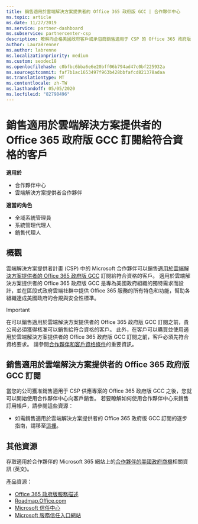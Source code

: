 ```yaml
---
title: 銷售適用於雲端解決方案提供者的 Office 365 政府版 GCC | 合作夥伴中心
ms.topic: article
ms.date: 11/27/2019
ms.service: partner-dashboard
ms.subservice: partnercenter-csp
description: 瞭解向合格美國政府客戶或承包商銷售適用于 CSP 的 Office 365 政府版 GCC 訂閱的步驟和需求。
author: LauraBrenner
ms.author: labrenne
ms.localizationpriority: medium
ms.custom: seodec18
ms.openlocfilehash: c0bfbc6bba6e6e20bff06b794ad47c0bf225932a
ms.sourcegitcommit: faf7b1ac1653497f963b428bbfafcd821378adaa
ms.translationtype: MT
ms.contentlocale: zh-TW
ms.lasthandoff: 05/05/2020
ms.locfileid: "82798496"
---
```

# <a name="sell-office-365-government-gcc-for-csp-subscriptions-to-qualified-customers"></a>銷售適用於雲端解決方案提供者的 Office 365 政府版 GCC 訂閱給符合資格的客戶

**適用於**

-  合作夥伴中心
-  雲端解決方案提供者合作夥伴

**適當的角色**

- 全域系統管理員
- 系統管理代理人
- 銷售代理人

## <a name="overview"></a>概觀

雲端解決方案提供者計畫 (CSP) 中的 Microsoft 合作夥伴可以銷售[適用於雲端解決方案提供者的 Office 365 政府版 GCC](https://www.microsoft.com/microsoft-365/partners/governmentforCSP) 訂閱給符合資格的客戶。 適用於雲端解決方案提供者的 Office 365 政府版 GCC 是專為美國政府組織的獨特需求而設計，並在區段式政府雲端社群中提供 Office 365 服務的所有特色和功能，幫助各組織達成美國政府的合規與安全性標準。 

>[!IMPORTANT] 
>在可以銷售適用於雲端解決方案提供者的 Office 365 政府版 GCC 訂閱之前，貴公司必須獲得核准可以銷售給符合資格的客戶。 此外，在客戶可以購買並使用適用於雲端解決方案提供者的 Office 365 政府版 GCC 訂閱之前，客戶必須先符合資格要求。 請參閱[合作夥伴和客戶資格條件](csp-gcc-validate.md)的重要資訊。


## <a name="sell-office-365-government-gcc-for-csp-subscriptions"></a>銷售適用於雲端解決方案提供者的 Office 365 政府版 GCC 訂閱

當您的公司獲准銷售適用于 CSP 供應專案的 Office 365 政府版 GCC 之後，您就可以開始使用合作夥伴中心向客戶銷售。 若要瞭解如何使用合作夥伴中心來銷售訂用帳戶，請參閱這些資源： 

-   如需銷售適用於雲端解決方案提供者的 Office 365 政府版 GCC 訂閱的逐步指南，請移至[這裡](https://go.microsoft.com/fwlink/?linkid=2007323)。  


## <a name="additional-resources"></a>其他資源

存取適用於合作夥伴的 Microsoft 365 網站上的[合作夥伴的美國政府商機](https://www.microsoft.com/microsoft-365/partners/governmentforCSP)相關資訊 (英文)。

產品資源：

- [Office 365 政府版服務描述](https://technet.microsoft.com/library/mt774581.aspx)
- [Roadmap.Office.com](https://products.office.com/business/office-365-roadmap)
- [Microsoft 信任中心](https://www.microsoft.com/TrustCenter/)
- [Microsoft 服務信任入口網站](https://aka.ms/STP)


